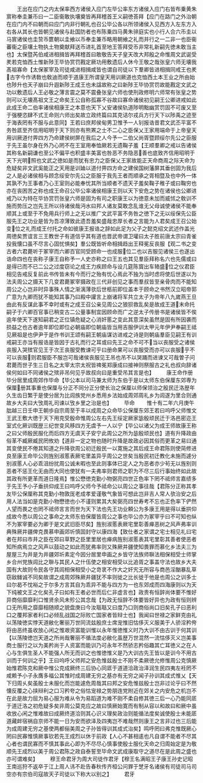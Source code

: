 <!-- { "loadSidebar": true } -->
　　王出在应门之内太保率西方诸侯入应门左毕公率东方诸侯入应门右皆布乗黄朱賔称奉圭兼币曰一二臣衞敢执壤奠皆再拜稽首王义嗣徳荅拜【应门在路门之外治朝在应门内不曰朝而曰应门内非行朝礼也召公毕公各以所领诸侯入见西方入左东方入右各从其长也皆朝见诸侯与赴国防者也布陈乗四马黄朱骍庭实也小行人合六币圭以马賔诸侯也圭贽币篚朝以圭飨以币奉圭兼币略用朝飨之礼而并行之一二非一也臣衞蕃衞之臣壤土物执土物奠献拜送币进礼首至地王答拜受币非常礼新嗣先徳未敢当主也】太保暨芮伯咸进相揖皆再拜稽首曰敢敬告天子皇天改大邦殷之命惟周文武诞受羑若克恤西土惟新陟王毕协赏罚戡定厥功用敷遗后人休今王敬之哉张皇六师无壊我髙祖寡命【太保冢宰及司徒咸进相揖咸皆也谓自司徒以下羣卿皆进相揖同戒王也羑古字今作诱敎也敎迪而顺于道康王所谓皇天用训厥道也克恤西土本王业之所由始也陟升也天子崩曰升遐新陟王成王也未諡故称之曰新陟王毕协赏罚故能戡定文武之功以敷遗后人王必敬之薄言震之莫不震叠张皇六师也使刑政修明六师常有张皇之势则可以无壊髙祖文王之命矣王公自称孤寡不谷故曰寡命诸侯初见嗣王公卿进戒如此此成王命二伯率诸侯相康王之本意也天下乂安诸侯轨道陟明黜幽赏罚固不可废又至于强梗恣肆不式王命则六师出矣故立政终篇曰其克诘尔戎兵方行天下以陟禹之迹至于海表罔有不服与此意同】王若曰庶邦侯甸男卫惟予一人钊报诰昔君文武丕平富不务咎厎至齐信用昭明于天下则亦有熊罴之士不二心之臣保乂王家用端命于上帝皇天用训厥道付畀四方乃命建侯树屏在我后之人今予一二伯父尚胥暨顾绥尔先公之臣服于先王虽尔身在外乃心罔不在王室用奉恤厥若无遗鞠子羞【王顺羣卿之戒以告诸侯其称名新嗣谦也至公不偏平也积盛丰美富也咎恶不务隐恶善也底致齐信用昭明于天下光明照也文武之徳如是而犹有忠力之臣保乂王家故能正天命商周之际天命为危疑矣非文武奚能正之天用是训廸以道付畀四方命之建侯国树藩屏其垂创固为我后之人是必诸侯相与顾念绥安尔先公之臣服于我先王者而顺承之胥相暨及也中外一体其孰不为王事者乃心王室则必能奉忧其所当顺者不遗天子羞矣鞠子稚子或曰鞠穷也亦在丧困苦之称也成王命召公毕公率诸侯相康王则以天下安危之势在诸侯也公卿进戒乃以为特在毕协赏罚张皇六师是固为有司之职康王以为徳意未加而威怵之敎训不施而势压之岂先王所以待诸侯哉沔水曰邦人诸友莫敢念乱谁无父母诚使诸侯不能奉顺其上或至于不免用兵行师上之无以推广文武平富不务咎之徳下之无以绥保先公臣服先王之功业是皆为吾凉薄致此遗吾羞矣盛哉忠厚长者之言能为人君矣成王召公始变位之礼而成王付托之命如彼康王报诰之辞如此足为父子之懿克绍文武述作盖光周徳矣贾谊言三王教世子有道信乎其有道也晋武帝谓卫瓘曰太子胜前唐太宗曰青雀投我懐口虽不尽言心固忧惧矣】羣公既皆听命相揖趋出王释冕反丧服【观二书之变古者六君薨听于冢宰而六卿百官同受顾命一也成服位二也以吉服见诸侯三也遂出诰命四也在丧称子康王自称予一人史亦称之曰王五也其见羣臣拜称名六也先儒或曰是得已而不已二公之过度窃论之成王力疾顾命与设几筵陈寳出车辂盛位之仪君臣相见告戒反复前此书传皆未有今而行之殆有忧心焉此不独为当时虑将使后世遂以为法夫周公之摄天下几变君薨冢宰摄政在三代非创见之事而羣叔皆至亲骨肉而不能知周公之心岂非时异事殊人情之渐漓薄欤后世柩前即位盖本于顾命之书然汉立昭帝郭广意为九卿而犹不能知其事乃曰殿中讙言上崩诸将军共立太子为帝年八九嵗燕王旦由此有反谋此事不幸时或有之成王召公亲见周公之狼狈救乱矣是故成王道末命托嗣子于六卿百官事已稍变古二公量事制宜因顾命而广之逆太子传册书是诸侯皆不俟逾年使天下遂知嗣君之正位镇危疑之心消奸慝之变此其意深矣虽然是固有所因袭而损益之也古者逾年即位即位必朝庙即位朝庙皆当用吉服伊训太甲元年伊尹奉嗣王祗见厥祖是也伊尹于是作书训王颂有嗣王朝庙谋访进戒之诗是则朝庙羣臣见嗣王有训戒嗣王亦当有报诰是皆因于古礼而行之耳或曰先王之命不可不当以丧服受之诸侯丧服入哭殡官见王于次王丧服受教谏可乎曰册命果可以丧服受而亦可以丧服乎不可以丧服则君服臣不服岂可哉诸侯丧服见王吊也吊不以哭踊而进谏又可哉曽子问君薨而世子生三日名之太宰太宗太祝皆禆冕郑康成曰接神则祭服古之礼也叔向辞诸侯何如曰不同诸侯之殡非吊何见乎故叔向曰是重受吊其言是也】
　　康王命作册毕分居里成周郊作毕命【毕公本以司马兼太师为东伯于是以太师东伯保厘东郊専为保厘册其事重也保厘与分正不同分正分使长治之保厘以师保领治之殷民迁洛歴年久生齿日繁于是使分居为比闾族党州乡悉用乡法始成周郊周礼乡为闾遂为里合则通故乡大夫曰大攷周礼司谏以攷乡里之治是也】
　　毕命
　　惟十有二年六月庚午朏越三日壬申王朝歩自宗周至于丰以成周之众命毕公保厘东郊王若曰呜呼父师惟文王武王敷大徳于天下用克受殷命惟周公左右先王绥定厥家毖殷顽民迁于洛邑密迩王室式化厥训既歴三纪世变风移四方无虞予一人以宁【毕公以诸父为成王师故康王称之曰父师殷民服化而后四方无虞天子安宁此周公之所为毖殷顽民也】道有升降政由俗革不臧厥臧民罔攸劝【道非一定之物也随时升降是故政必因其俗而更革之易曰通其变使民不倦其知道之升降欤周公初迁殷民一以寛施之其后成王命君陈则使简修进良至康王命毕公则旌别淑慝表厥宅里盖异乎周公之世矣当殷民初迁教化未施而遽分别淑慝人心必乖沮纷扰周公诚未暇也至此则事体已定人之为恶者亦少茍无以旌别则恶者不惩王化无由而大同也使犹有一夫弗率则君师之职为不尽三后行事始终如此故其政有所更革而道日隆焉】惟公懋徳克勤小物弼亮四世正色率下罔不祗师言嘉绩多于先王予小子垂拱仰成王曰呜呼父师今予祗命公以周公之事往哉【君陈分正称其孝友毕公保厘称其克勤小物敦厐老成孝爱谨敬气象皆可想此岂非吉人常人欤治安之后用人法当如是克勤小物懋徳也小不谨则累其大矣弼亮四世寿考不忘也正色率下俨然人望而畏之也罔不祗师言言而世为天下法也先王功业頼公为多康王用是得以垂拱仰成故今悉以周公之事命之太师东伯保厘皆周公之事也毕公亦为冢宰乎曰不可知也纵不为冢宰要必为卿于是文武旧臣尽矣】旌别淑慝表厥宅里彰善瘅恶树之风声弗率训典殊厥井疆俾克畏慕申画郊圻慎固封守以康四海【致仕者之家谓之宅士相见礼曰宅者在邦曰市井之臣在郊曰草野之臣里里居也瘅病旌别淑慝表其宅里彰其善者使恶者知所病焉立之风声以鼓动之如此而犹弗率则又殊厥井疆使知畏罪而慕化乡法夫三为屋屋三为井是为井疆郊圻素定今因分居里申画之乡皆守法族师聨法相保相受士师掌乡合州党族闾比之聨与其民人之什伍使之相安相受以比追胥之事盖守法也故乡大夫国有大故则令民各守其闾相保相受小之竒衺不作大之奸宄无所容与商邑淫酗暴乱草窃敌雠诚不同矣故谓之成周郊殊厥井疆犹不率则徙之比长徙于他是也周公之训多士曰尔曷不忱裕之于尔多方言其自为乖异不能与四方为一也东郊成而四海康则以为天下纯被文王之化矣孔子曰如有王者必世而后仁非虚言也】政贵有恒辞尚体要不惟好异商俗靡靡利口惟贤余风未殄公其念哉【为政无恒辞不体要皆好异也为政有恒则辨口无所用之靡靡相随顺之貌盘庚曰今汝聒聒又曰度乃口则商俗尚口旧矣孔子曰恶利口之覆邦家者利口必倾乱战国之际败亡国家者皆辩士也】我闻曰世禄之家鲜克由礼以荡陵徳实悖天道敝化奢丽万世同流兹殷庶士席宠惟旧怙侈灭义服美于人骄淫矜侉将由恶终虽收放心闲之惟艰资富能训惟以永年惟徳惟义时乃大训不由古训于何其训【以荡陵徳岂天道之所尚哉奢丽不循法度必敝化虽歴万世混然一流怙侈灭义岂美事商士服行之以为美矜尚于人资富而能训乃可永年不然骄志矜俗趣其亡耳徳义之在人心与生俱生圣人不能强人所无而训之也惟徳惟义是乃大训古先王皆以是训今不用古训而于何训之乎】王曰呜呼父师邦之安危惟兹殷士不刚不柔厥徳允修惟周公克慎厥始惟君陈克和厥中惟公克成厥终三后协心同厎于道道洽政治泽润生民四夷左衽罔不咸赖予小子永膺多福公其惟时成周建无穷之基亦有无穷之闻子孙训其成式惟乂【天下归周乆矣虽殷士未服化而岂能遽危周哉其曰邦之安危惟兹殷士岂非过论乎曰不然懐反覆之心挟辩利之口习矜夸之俗怙宠禄之势朋连党附近在郊关之内安危之机岂不在此是故力屈为易心服为难从令为易蹈道为难不刚不柔自修其徳三后一心乃能同厎于道迁洛之初危疑多矣非周公莫克应之故曰慎厥始寛而有制从容以和故曰和厥中虽收放心闲之惟难故曰成厥终道洽则其心识义理矣政治则能循法度矣诚使殷士未能厎道藏衅宿祸自京师不能一日为安而欲泽及四夷岂不难哉然则康王之言非过也三后能为成周建无穷之基使两都俪美周之子孙皆得训其成式治矣】鸣呼罔曰弗克惟既厥心罔曰民寡惟慎厥事钦若先王成烈以休于前政【人心不甚相逺也凡自谓不能者不尽其心者也谓民寡而不慎其事此心即为不尽尽心慎事使殷士服化天命之归周始定是为敬顺先王成烈以美于周公君陈之政自泰誓至毕命文武成康取守之道尽在是此周之盛也亦可谓难矣】
　　穆王命君牙为周大司徒作君牙【穆王名满昭王子康王孙史记昭王南巡狩不返卒于江上周人讳不赴告春秋传齐桓公问罪于椘牙名诸侯有司徒司马司空亦有宗伯司寇故天子司徒以下称大以别之】
　　君牙

